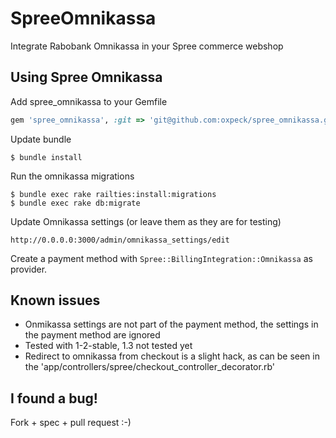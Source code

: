 SpreeOmnikassa
==============

Integrate Rabobank Omnikassa in your Spree commerce webshop


Using Spree Omnikassa
---------------------
Add spree_omnikassa to your Gemfile

```ruby
gem 'spree_omnikassa', :git => 'git@github.com:oxpeck/spree_omnikassa.git
```

Update bundle

	$ bundle install

Run the omnikassa migrations

	$ bundle exec rake railties:install:migrations
	$ bundle exec rake db:migrate

Update Omnikassa settings (or leave them as they are for testing)

	http://0.0.0.0:3000/admin/omnikassa_settings/edit

Create a payment method with `Spree::BillingIntegration::Omnikassa` as provider.

Known issues
------------
* Onmikassa settings are not part of the payment method, the settings in the payment method are ignored
* Tested with 1-2-stable, 1.3 not tested yet
* Redirect to omnikassa from checkout is a slight hack, as can be seen in the 'app/controllers/spree/checkout_controller_decorator.rb'

I found a bug!
--------------

Fork + spec + pull request :-)